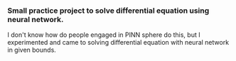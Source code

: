 ### Small practice project to solve differential equation using neural network.

I don't know how do people engaged in PINN sphere do this, but I experimented and came to solving differential equation with neural network in given bounds.

